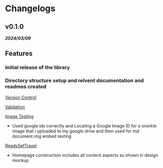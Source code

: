 # Changelogs

## v0.1.0

***2024/03/09***

## **Features**

### Initial release of the library

### Directory structure setup and relvent documentation and readmes created

 [Version Control](https://github.com/BradleyMatera/WDV-119-Bradley-Matera/blob/main/docs/Version%20Control%20%26%20Markdown)

 [Validation](https://github.com/BradleyMatera/WDV-119-Bradley-Matera/tree/main/docs/validation)

 [Image Testing](https://github.com/BradleyMatera/WDV-119-Bradley-Matera/tree/main/img)

* Used google ids correctly and Locating a Google Image ID for a snorkle image that i uploaded to my google drive and then used for md document img embed testing

 [ReadySetTravel](https://github.com/BradleyMatera/WDV-119-Bradley-Matera/tree/main/dev/%20Interfaces%20%26%20Usability%20course/readysettravel)

* Homepage construction includes all content aspects as shown in design mockup

